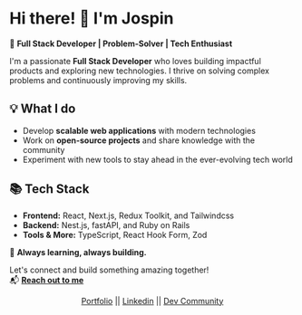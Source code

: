 # Hi there! 👋 I'm Jospin  

🚀 **Full Stack Developer | Problem-Solver | Tech Enthusiast**  

I'm a passionate **Full Stack Developer** who loves building impactful products and exploring new technologies. I thrive on solving complex problems and continuously improving my skills.  

## 💡 What I do  
- Develop **scalable web applications** with modern technologies  
- Work on **open-source projects** and share knowledge with the community  
- Experiment with new tools to stay ahead in the ever-evolving tech world  

## 📚 Tech Stack  
- **Frontend:** React, Next.js, Redux Toolkit, and Tailwindcss  
- **Backend:** Nest.js, fastAPI, and Ruby on Rails 
- **Tools & More:** TypeScript, React Hook Form, Zod  

🎯 **Always learning, always building.**  

Let's connect and build something amazing together!  
📬 **[Reach out to me](jospinndagano1@gmail.com)**  



<p align="center">
<a href="https://jospinndagano.netlify.app/" target="blank">Portfolio</a> || 
<a href="https://www.linkedin.com/in/jospin-ndagano/" target="blank">Linkedin</a> ||
<a href="https://dev.to/jospin6" target="blank">Dev Community</a>
</p>


